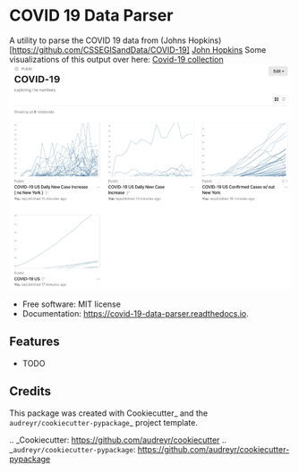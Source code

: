 # COVID 19 Data Parser


A utility to parse the COVID 19 data from (Johns Hopkins)[https://github.com/CSSEGISandData/COVID-19]
[John Hopkins](https://github.com/CSSEGISandData/COVID-19)
Some visualizations of this output over here:
<a href="https://observablehq.com/collection/@jsheffie/covid-19">Covid-19 collection</a>
<img src="images/Screen_Sheet_d3_charts.png">

* Free software: MIT license
* Documentation: https://covid-19-data-parser.readthedocs.io.


Features
--------

* TODO

Credits
-------

This package was created with Cookiecutter_ and the `audreyr/cookiecutter-pypackage`_ project template.

.. _Cookiecutter: https://github.com/audreyr/cookiecutter
.. _`audreyr/cookiecutter-pypackage`: https://github.com/audreyr/cookiecutter-pypackage
